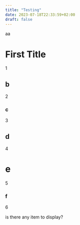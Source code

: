 ```yaml
---
title: "Testing"
date: 2023-07-18T22:33:59+02:00
draft: false
---
```

aa

# First Title
1
## b
2
### c
3
## d
4
# e
5
### f
6

is there any item to display?